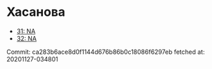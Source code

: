 # Хасанова
- [31: NA](31.md)
- [32: NA](32.md)

Commit: ca283b6ace8d0f1144d676b86b0c18086f6297eb
 fetched at: 20201127-034801
